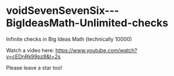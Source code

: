 # voidSevenSevenSix---BigIdeasMath-Unlimited-checks
Infinite checks in Big Ideas Math (technically 10000)

Watch a video here: https://www.youtube.com/watch?v=cEDnRk99pz8&t=2s

Please leave a star too!
